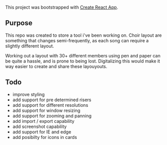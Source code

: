 This project was bootstrapped with [Create React App](https://github.com/facebook/create-react-app).

## Purpose

This repo was created to store a tool i've been working on. Choir layout are something that changes semi-frequently, as each song can require a slightly different layout.

Working out a layout with 30+ different members using pen and paper can be quite a hassle, and is prone to being lost. Digitalizing this would make it way easier to create and share these layouyouts.

## Todo

-   improve styling
-   add support for pre determined risers
-   add support for different resolutions
-   add support for window resizing
-   add support for zooming and panning
-   add import / export capability
-   add screenshot capability
-   add support for IE and edge
-   add posibilty for icons in cards

